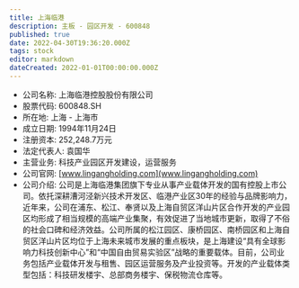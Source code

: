 ```yaml
---
title: 上海临港
description: 主板 - 园区开发 - 600848
published: true
date: 2022-04-30T19:36:20.000Z
tags: stock
editor: markdown
dateCreated: 2022-01-01T00:00:00.000Z
---
```


- 公司名称: 上海临港控股股份有限公司
- 股票代码: 600848.SH
- 所在地: 上海 - 上海市
- 成立日期: 1994年11月24日
- 注册资本: 252,248.7万元
- 法定代表人: 袁国华
- 主营业务: 科技产业园区开发建设，运营服务
- 公司官网: [www.lingangholding.com](www.lingangholding.com)
- 公司介绍: 公司是上海临港集团旗下专业从事产业载体开发的国有控股上市公司。依托深耕漕河泾新兴技术开发区、临港产业区30年的经验与品牌影响力，近年来，公司在浦东、松江、奉贤以及上海自贸区洋山片区合作开发的产业园区均形成了相当规模的高端产业集聚，有效促进了当地城市更新，取得了不俗的社会口碑和经济效益。公司所属的松江园区、康桥园区、南桥园区和上海自贸区洋山片区均位于上海未来城市发展的重点板块，是上海建设“具有全球影响力科技创新中心”和“中国自由贸易实验区”战略的重要载体。目前，公司业务包括产业载体开发与租售、园区运营服务及产业投资等。开发的产业载体类型包括：科技研发楼宇、总部商务楼宇、保税物流仓库等。


